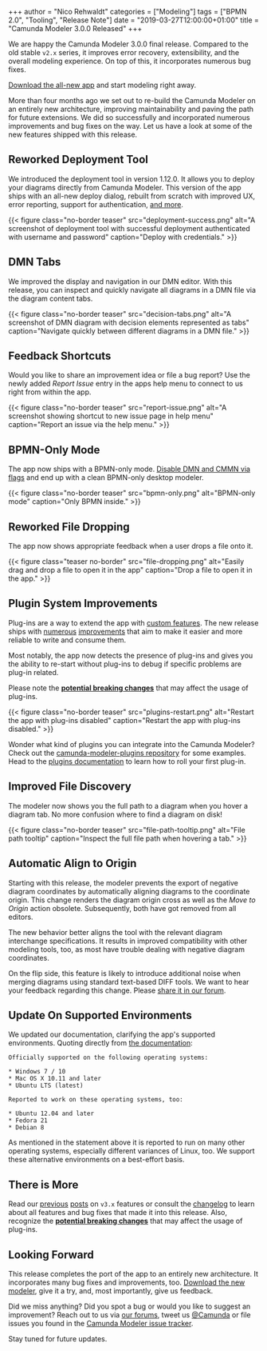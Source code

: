 +++
author = "Nico Rehwaldt"
categories = ["Modeling"]
tags = ["BPMN 2.0", "Tooling", "Release Note"]
date = "2019-03-27T12:00:00+01:00"
title = "Camunda Modeler 3.0.0 Released"
+++

We are happy the Camunda Modeler 3.0.0 final release. Compared to the old stable `v2.x` series, it improves error recovery, extensibility, and the overall modeling experience. On top of this, it incorporates numerous bug fixes.

[Download the all-new app](https://camunda.com/download/modeler/) and start modeling right away.

More than four months ago we set out to re-build the Camunda Modeler on an entirely new architecture, improving maintainability and paving the path for future extensions. We did so successfully and incorporated numerous improvements and bug fixes on the way. Let us have a look at some of the new features shipped with this release.

<!--more-->


## Reworked Deployment Tool

We introduced the deployment tool in version 1.12.0. It allows you to deploy your diagrams directly from Camunda Modeler. This version of the app ships with an all-new deploy dialog,  rebuilt from scratch with improved UX, error reporting, support for authentication, [and more](https://blog.camunda.com/post/2019/01/camunda-modeler-3.0.0-0-released#completely-reworked-deployment-tool).

{{< figure class="no-border teaser" src="deployment-success.png" alt="A screenshot of deployment tool with successful deployment authenticated with username and password" caption="Deploy with credentials." >}}


## DMN Tabs

We improved the display and navigation in our DMN editor. With this release, you can inspect and quickly navigate all diagrams in a DMN file via the diagram content tabs.

{{< figure class="no-border teaser" src="decision-tabs.png" alt="A screenshot of DMN diagram with decision elements represented as tabs" caption="Navigate quickly between different diagrams in a DMN file." >}}


## Feedback Shortcuts

Would you like to share an improvement idea or file a bug report? Use the newly added _Report Issue_ entry in the apps help menu to connect to us right from within the app.

{{< figure class="no-border teaser" src="report-issue.png" alt="A screenshot showing shortcut to new issue page in help menu" caption="Report an issue via the help menu." >}}


## BPMN-Only Mode

The app now ships with a BPMN-only mode. [Disable DMN and CMMN via flags](https://github.com/camunda/camunda-modeler/tree/master/docs/flags) and end up with a clean BPMN-only desktop modeler.

{{< figure class="no-border teaser" src="bpmn-only.png" alt="BPMN-only mode" caption="Only BPMN inside." >}}


## Reworked File Dropping

The app now shows appropriate feedback when a user drops a file onto it.

{{< figure class="teaser no-border" src="file-dropping.png" alt="Easily drag and drop a file to open it in the app" caption="Drop a file to open it in the app." >}}


## Plugin System Improvements

Plug-ins are a way to extend the app with [custom features](https://github.com/camunda/camunda-modeler-plugins). The new release ships with [numerous](https://github.com/camunda/camunda-modeler/blob/master/CHANGELOG.md#plug-ins) [improvements](https://github.com/camunda/camunda-modeler/issues/1253) that aim to make it easier and more reliable to write and consume them.

Most notably, the app now detects the presence of plug-ins and gives you the ability to re-start without plug-ins to debug if specific problems are plug-in related.

Please note the [**potential breaking changes**](https://github.com/camunda/camunda-modeler/blob/master/CHANGELOG.md#breaking-changes) that may affect the usage of plug-ins.

{{< figure class="no-border teaser" src="plugins-restart.png" alt="Restart the app with plug-ins disabled" caption="Restart the app with plug-ins disabled." >}}

Wonder what kind of plugins you can integrate into the Camunda Modeler? Check out the [camunda-modeler-plugins repository](https://github.com/camunda/camunda-modeler-plugins) for some examples. Head to the [plugins documentation](https://github.com/camunda/camunda-modeler/tree/master/docs/plugins) to learn how to roll your first plug-in.


## Improved File Discovery

The modeler now shows you the full path to a diagram when you hover a diagram tab. No more confusion where to find a diagram on disk!

{{< figure class="no-border teaser" src="file-path-tooltip.png" alt="File path tooltip" caption="Inspect the full file path when hovering a tab." >}}


## Automatic Align to Origin

Starting with this release, the modeler prevents the export of negative diagram coordinates by automatically aligning diagrams to the coordinate origin. This change renders the diagram origin cross as well as the _Move to Origin_ action obsolete. Subsequently, both have got removed from all editors.

The new behavior better aligns the tool with the relevant diagram interchange specifications. It results in improved compatibility with other modeling tools, too, as most have trouble dealing with negative diagram coordinates.

On the flip side, this feature is likely to introduce additional noise when merging diagrams using standard text-based DIFF tools. We want to hear your feedback regarding this change. Please [share it in our forum](https://forum.camunda.org/c/modeler).


## Update On Supported Environments

We updated our documentation, clarifying the app's supported environments. Quoting directly from [the documentation](https://docs.camunda.org/manual/latest/installation/camunda-modeler/):

```
Officially supported on the following operating systems:

* Windows 7 / 10
* Mac OS X 10.11 and later
* Ubuntu LTS (latest)

Reported to work on these operating systems, too:

* Ubuntu 12.04 and later
* Fedora 21
* Debian 8
```

As mentioned in the statement above it is reported to run on many other operating systems, especially different variances of Linux, too. We support these alternative environments on a best-effort basis.


## There is More

Read our [previous](https://blog.camunda.com/post/2019/01/camunda-modeler-3.0.0-0-released/) [posts](https://blog.camunda.com/post/2019/02/camunda-modeler-3.0.0-beta.0-released/) on `v3.x` features or consult the [changelog](https://github.com/camunda/camunda-modeler/blob/master/CHANGELOG.md#300) to learn about all features and bug fixes that made it into this release. Also, recognize the [**potential breaking changes**](https://github.com/camunda/camunda-modeler/blob/master/CHANGELOG.md#breaking-changes) that may affect the usage of plug-ins.


## Looking Forward

This release completes the port of the app to an entirely new architecture. It incorporates many bug fixes and improvements, too. [Download the new modeler](https://camunda.com/download/modeler/), give it a try, and, most importantly, give us feedback.

Did we miss anything? Did you spot a bug or would you like to suggest an improvement? Reach out to us via [our forums](https://forum.camunda.org/c/modeler), tweet us [@Camunda](https://twitter.com/Camunda) or file issues you found in the [Camunda Modeler issue tracker](https://github.com/camunda/camunda-modeler/issues/new/choose).

Stay tuned for future updates.